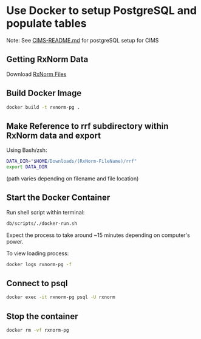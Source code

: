 # Use Docker to setup PostgreSQL and populate tables

Note: See [CIMS-README.md](db/sql/CIMS-README.md) for postgreSQL setup for CIMS

## Getting RxNorm Data

Download [RxNorm Files](https://www.nlm.nih.gov/research/umls/rxnorm/docs/rxnormfiles.html)

## Build Docker Image

``` sh
docker build -t rxnorm-pg .
```

## Make Reference to rrf subdirectory within RxNorm data and export

Using Bash/zsh:

```sh
DATA_DIR="$HOME/Downloads/(RxNorm-FileName)/rrf"
export DATA_DIR
```

(path varies depending on filename and file location)

## Start the Docker Container

Run shell script within terminal:

```sh
db/scripts/./docker-run.sh
```

Expect the process to take around ~15 minutes depending on computer's power.

To view loading process:

```sh
docker logs rxnorm-pg -f
```

## Connect to psql

```sh
docker exec -it rxnorm-pg psql -U rxnorm
```

## Stop the container

```sh
docker rm -vf rxnorm-pg
```
